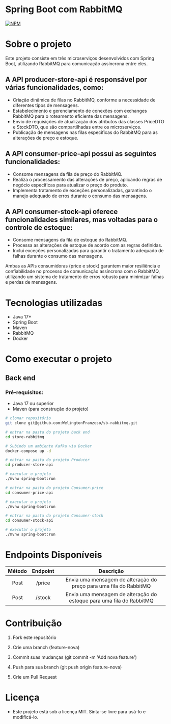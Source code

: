 # Spring Boot com RabbitMQ

[![NPM](https://img.shields.io/npm/l/react)](https://github.com/WelingtonFranzoso/store-rabbitmq/blob/main/LICENSE) 

# Sobre o projeto
Este projeto consiste em três microserviços desenvolvidos com Spring Boot, utilizando RabbitMQ para comunicação assíncrona entre eles.


## A API producer-store-api é responsável por várias funcionalidades, como:
- Criação dinâmica de filas no RabbitMQ, conforme a necessidade de diferentes tipos de mensagens.
- Estabelecimento e gerenciamento de conexões com exchanges RabbitMQ para o roteamento eficiente das mensagens.
- Envio de requisições de atualização dos atributos das classes PriceDTO e StockDTO, que são compartilhadas entre os microserviços.
- Publicação de mensagens nas filas específicas do RabbitMQ para as alterações de preço e estoque.


## A API consumer-price-api possui as seguintes funcionalidades:
- Consome mensagens da fila de preço do RabbitMQ.
- Realiza o processamento das alterações de preço, aplicando regras de negócio específicas para atualizar o preço do produto.
- Implementa tratamento de exceções personalizadas, garantindo o manejo adequado de erros durante o consumo das mensagens.


## A API consumer-stock-api oferece funcionalidades similares, mas voltadas para o controle de estoque:
- Consome mensagens da fila de estoque do RabbitMQ.
- Processa as alterações de estoque de acordo com as regras definidas.
- Inclui exceções personalizadas para garantir o tratamento adequado de falhas durante o consumo das mensagens.


Ambas as APIs consumidoras (price e stock) garantem maior resiliência e confiabilidade no processo de comunicação assíncrona com o RabbitMQ, utilizando um sistema de tratamento de erros robusto para minimizar falhas e perdas de mensagens.


# Tecnologias utilizadas

- Java 17+
- Spring Boot
- Maven
- RabbitMQ
- Docker

# Como executar o projeto
## Back end
### Pré-requisitos: 
- Java 17 ou superior
- Maven (para construção do projeto)

```bash
# clonar repositório
git clone git@github.com:WelingtonFranzoso/sb-rabbitmq.git

# entrar na pasta do projeto back end
cd store-rabbitmq

# Subindo um ambiente Kafka via Docker
docker-compose up -d

# entrar na pasta do projeto Producer
cd producer-store-api

# executar o projeto
./mvnw spring-boot:run

# entrar na pasta do projeto Consumer-price
cd consumer-price-api

# executar o projeto
./mvnw spring-boot:run

# entrar na pasta do projeto Consumer-stock
cd consumer-stock-api

# executar o projeto
./mvnw spring-boot:run
```

# Endpoints Disponíveis

| Método | Endpoint      | Descrição             |
|:------:|:-------------:|:---------------------:|
| Post    | /price      | Envia uma mensagem de alteração do preço para uma fila do RabbitMQ |
| Post    | /stock      | Envia uma mensagem de alteração do estoque para uma fila do RabbitMQ |



# Contribuição

1. Fork este repositório

2. Crie uma branch (feature-nova)

3. Commit suas mudanças (git commit -m 'Add nova feature')

4. Push para sua branch (git push origin feature-nova)

5. Crie um Pull Request

# Licença

- Este projeto está sob a licença MIT. Sinta-se livre para usá-lo e modificá-lo.
